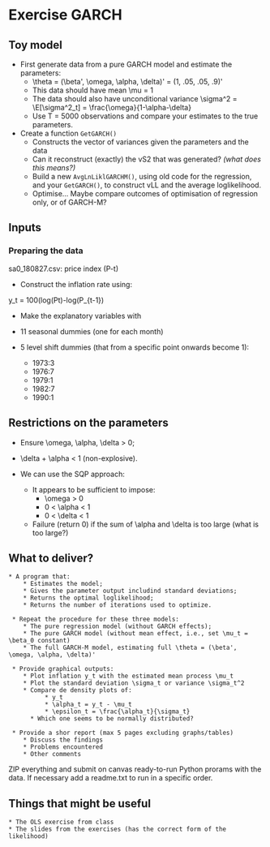 # Exercise GARCH

## Toy model

  * First generate data from a pure GARCH model and estimate the parameters:
      * \theta = (\beta', \omega, \alpha, \delta)' = (1, .05, .05, .9)'
      * This data should have mean \mu = 1
      * The data should also have unconditional variance \sigma^2 = \E[\sigma^2_t] = \frac{\omega}{1-\alpha-\delta}
      * Use T = 5000 observations and compare your estimates to the true parameters.
  * Create a function `GetGARCH()`
      * Constructs the vector of variances given the parameters and the data
      * Can it reconstruct (exactly) the vS2 that was generated? _(what does this means?)_
      * Build a new `AvgLnLiklGARCHM()`, using old code for the regression, and your `GetGARCH()`, to construct vLL and the average loglikelihood.
      * Optimise... Maybe compare outcomes of optimisation of regression only, or of GARCH-M?
          
## Inputs

### Preparing the data

sa0_180827.csv: price index (P-t)

* Construct the inflation rate using:

y_t = 100(log(Pt)-log(P_{t-1})

* Make the explanatory variables with

* 11 seasonal dummies (one for each month)
* 5 level shift dummies (that from a specific point onwards become 1):
    * 1973:3
    * 1976:7
    * 1979:1
    * 1982:7
    * 1990:1
    
## Restrictions on the parameters

* Ensure \omega, \alpha, \delta > 0;
* \delta + \alpha < 1 (non-explosive).

* We can use the SQP approach:
    * It appears to be sufficient to impose:
        * \omega > 0
        * 0 < \alpha < 1
        * 0 < \delta < 1
    * Failure (return 0) if the sum of \alpha and \delta is too large (what is too large?)

## What to deliver?

    * A program that:
        * Estimates the model;
        * Gives the parameter output includind standard deviations;
        * Returns the optimal loglikelihood;
        * Returns the number of iterations used to optimize.
     
     * Repeat the procedure for these three models:
        * The pure regression model (without GARCH effects);
        * The pure GARCH model (without mean effect, i.e., set \mu_t = \beta_0 constant)
        * The full GARCH-M model, estimating full \theta = (\beta', \omega, \alpha, \delta)'
        
     * Provide graphical outputs:
        * Plot inflation y_t with the estimated mean process \mu_t
        * Plot the standard deviation \sigma_t or variance \sigma_t^2
        * Compare de density plots of:
              * y_t
              * \alpha_t = y_t - \mu_t
              * \epsilon_t = \frac{\alpha_t}{\sigma_t}
          * Which one seems to be normally distributed?
     
     * Provide a shor report (max 5 pages excluding graphs/tables)
        * Discuss the findings
        * Problems encountered
        * Other comments
        
 ZIP everything and submit on canvas ready-to-run Python prorams with the data. If necessary add a readme.txt to run in a specific order.
 
## Things that might be useful

    * The OLS exercise from class
    * The slides from the exercises (has the correct form of the likelihood)
